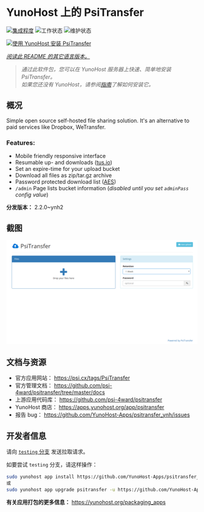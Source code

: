 <!--
注意：此 README 由 <https://github.com/YunoHost/apps/tree/master/tools/readme_generator> 自动生成
请勿手动编辑。
-->

# YunoHost 上的 PsiTransfer

[![集成程度](https://apps.yunohost.org/badge/integration/psitransfer)](https://ci-apps.yunohost.org/ci/apps/psitransfer/)
![工作状态](https://apps.yunohost.org/badge/state/psitransfer)
![维护状态](https://apps.yunohost.org/badge/maintained/psitransfer)

[![使用 YunoHost 安装 PsiTransfer](https://install-app.yunohost.org/install-with-yunohost.svg)](https://install-app.yunohost.org/?app=psitransfer)

*[阅读此 README 的其它语言版本。](./ALL_README.md)*

> *通过此软件包，您可以在 YunoHost 服务器上快速、简单地安装 PsiTransfer。*  
> *如果您还没有 YunoHost，请参阅[指南](https://yunohost.org/install)了解如何安装它。*

## 概况

Simple open source self-hosted file sharing solution. It's an alternative to paid services like Dropbox, WeTransfer.

### Features:

- Mobile friendly responsive interface
- Resumable up- and downloads ([tus.io](https://tus.io))
- Set an expire-time for your upload bucket
- Download all files as zip/tar.gz archive
- Password protected download list ([AES](https://en.wikipedia.org/wiki/Advanced_Encryption_Standard))
- `/admin` Page lists bucket information (_disabled until you set `adminPass` config value_)


**分发版本：** 2.2.0~ynh2

## 截图

![PsiTransfer 的截图](./doc/screenshots/screenshot.png)

## 文档与资源

- 官方应用网站： <https://psi.cx/tags/PsiTransfer>
- 官方管理文档： <https://github.com/psi-4ward/psitransfer/tree/master/docs>
- 上游应用代码库： <https://github.com/psi-4ward/psitransfer>
- YunoHost 商店： <https://apps.yunohost.org/app/psitransfer>
- 报告 bug： <https://github.com/YunoHost-Apps/psitransfer_ynh/issues>

## 开发者信息

请向 [`testing` 分支](https://github.com/YunoHost-Apps/psitransfer_ynh/tree/testing) 发送拉取请求。

如要尝试 `testing` 分支，请这样操作：

```bash
sudo yunohost app install https://github.com/YunoHost-Apps/psitransfer_ynh/tree/testing --debug
或
sudo yunohost app upgrade psitransfer -u https://github.com/YunoHost-Apps/psitransfer_ynh/tree/testing --debug
```

**有关应用打包的更多信息：** <https://yunohost.org/packaging_apps>
